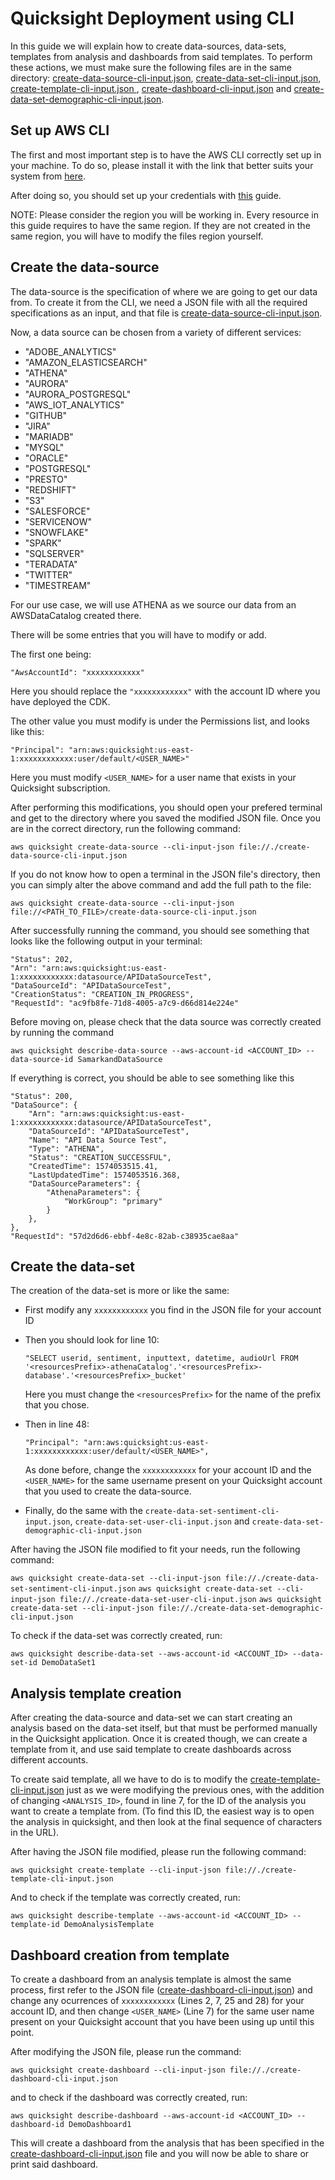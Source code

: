 # Quicksight Deployment using CLI

In this guide we will explain how to create data-sources, data-sets, templates from analysis and dashboards from said templates. To perform these actions, we must make sure the following files are in the same directory: [create-data-source-cli-input.json](./create-data-source-cli-input.json), [create-data-set-cli-input.json](./create-data-set-cli-input.json), [create-template-cli-input.json ](create-template-cli-input.json), [create-dashboard-cli-input.json](create-dashboard-cli-input.json) and [create-data-set-demographic-cli-input.json](create-data-set-demographic-cli-input.json).

## Set up AWS CLI

The first and most important step is to have the AWS CLI correctly set up in your machine. To do so, please install it with the link that better suits your system from [here](https://docs.aws.amazon.com/cli/latest/userguide/install-cliv2.html).

After doing so, you should set up your credentials with [this](https://docs.aws.amazon.com/cli/latest/userguide/cli-configure-quickstart.html) guide.

NOTE: Please consider the region you will be working in. Every resource in this guide requires to have the same region. If they are not created in the same region, you will have to modify the files region yourself.

## Create the data-source

The data-source is the specification of where we are going to get our data from. To create it from the CLI, we need a JSON file with all the required specifications as an input, and that file is [create-data-source-cli-input.json](./create-data-source-cli-input.json).

Now, a data source can be chosen from a variety of different services:

- "ADOBE_ANALYTICS"
- "AMAZON_ELASTICSEARCH"
- "ATHENA"
- "AURORA"
- "AURORA_POSTGRESQL"
- "AWS_IOT_ANALYTICS"
- "GITHUB"
- "JIRA"
- "MARIADB"
- "MYSQL"
- "ORACLE"
- "POSTGRESQL"
- "PRESTO"
- "REDSHIFT"
- "S3"
- "SALESFORCE"
- "SERVICENOW"
- "SNOWFLAKE"
- "SPARK"
- "SQLSERVER"
- "TERADATA"
- "TWITTER"
- "TIMESTREAM"

For our use case, we will use ATHENA as we source our data from an AWSDataCatalog created there.

There will be some entries that you will have to modify or add.

The first one being:

`"AwsAccountId": "xxxxxxxxxxxx"`

Here you should replace the `"xxxxxxxxxxxx"` with the account ID where you have deployed the CDK.

The other value you must modify is under the Permissions list, and looks like this:

`"Principal": "arn:aws:quicksight:us-east-1:xxxxxxxxxxxx:user/default/<USER_NAME>"`

Here you must modify `<USER_NAME>` for a user name that exists in your Quicksight subscription.

After performing this modifications, you should open your prefered terminal and get to the directory where you saved the modified JSON file. Once you are in the correct directory, run the following command:

`aws quicksight create-data-source --cli-input-json file://./create-data-source-cli-input.json`

If you do not know how to open a terminal in the JSON file's directory, then you can simply alter the above command and add the full path to the file:

`aws quicksight create-data-source --cli-input-json file://<PATH_TO_FILE>/create-data-source-cli-input.json`

After successfully running the command, you should see something that looks like the following output in your terminal:

    "Status": 202,
    "Arn": "arn:aws:quicksight:us-east-1:xxxxxxxxxxxx:datasource/APIDataSourceTest",
    "DataSourceId": "APIDataSourceTest",
    "CreationStatus": "CREATION_IN_PROGRESS",
    "RequestId": "ac9fb8fe-71d8-4005-a7c9-d66d814e224e"

Before moving on, please check that the data source was correctly created by running the command

`aws quicksight describe-data-source --aws-account-id <ACCOUNT_ID> --data-source-id SamarkandDataSource`

If everything is correct, you should be able to see something like this

    "Status": 200,
    "DataSource": {
        "Arn": "arn:aws:quicksight:us-east-1:xxxxxxxxxxxx:datasource/APIDataSourceTest",
        "DataSourceId": "APIDataSourceTest",
        "Name": "API Data Source Test",
        "Type": "ATHENA",
        "Status": "CREATION_SUCCESSFUL",
        "CreatedTime": 1574053515.41,
        "LastUpdatedTime": 1574053516.368,
        "DataSourceParameters": {
            "AthenaParameters": {
                "WorkGroup": "primary"
            }
        },
    },
    "RequestId": "57d2d6d6-ebbf-4e8c-82ab-c38935cae8aa"

## Create the data-set

The creation of the data-set is more or like the same:

- First modify any `xxxxxxxxxxxx` you find in the JSON file for your account ID
- Then you should look for line 10:

  `"SELECT userid, sentiment, inputtext, datetime, audioUrl FROM '<resourcesPrefix>-athenaCatalog'.'<resourcesPrefix>-database'.'<resourcesPrefix>_bucket'`

  Here you must change the `<resourcesPrefix>` for the name of the prefix that you chose.

- Then in line 48:

  `"Principal": "arn:aws:quicksight:us-east-1:xxxxxxxxxxxx:user/default/<USER_NAME>",`

  As done before, change the `xxxxxxxxxxxx` for your account ID and the `<USER_NAME>` for the same username present on your Quicksight account that you used to create the data-source.

- Finally, do the same with the `create-data-set-sentiment-cli-input.json`, `create-data-set-user-cli-input.json` and `create-data-set-demographic-cli-input.json`

After having the JSON file modified to fit your needs, run the following command:

`aws quicksight create-data-set --cli-input-json file://./create-data-set-sentiment-cli-input.json`
`aws quicksight create-data-set --cli-input-json file://./create-data-set-user-cli-input.json`
`aws quicksight create-data-set --cli-input-json file://./create-data-set-demographic-cli-input.json`

To check if the data-set was correctly created, run:

`aws quicksight describe-data-set --aws-account-id <ACCOUNT_ID> --data-set-id DemoDataSet1`

## Analysis template creation

After creating the data-source and data-set we can start creating an analysis based on the data-set itself, but that must be performed manually in the Quicksight application. Once it is created though, we can create a template from it, and use said template to create dashboards across different accounts.

To create said template, all we have to do is to modify the [create-template-cli-input.json](create-template-cli-input.json) just as we were modifying the previous ones, with the addition of changing `<ANALYSIS_ID>`, found in line 7, for the ID of the analysis you want to create a template from. (To find this ID, the easiest way is to open the analysis in quicksight, and then look at the final sequence of characters in the URL).

After having the JSON file modified, please run the following command:

`aws quicksight create-template --cli-input-json file://./create-template-cli-input.json`

And to check if the template was correctly created, run:

`aws quicksight describe-template --aws-account-id <ACCOUNT_ID> --template-id DemoAnalysisTemplate`

## Dashboard creation from template

To create a dashboard from an analysis template is almost the same process, first refer to the JSON file ([create-dashboard-cli-input.json](create-dashboard-cli-input.json)) and change any ocurrences of `xxxxxxxxxxxx` (Lines 2, 7, 25 and 28) for your account ID, and then change `<USER_NAME>` (Line 7) for the same user name present on your Quicksight account that you have been using up until this point.

After modifying the JSON file, please run the command:

`aws quicksight create-dashboard --cli-input-json file://./create-dashboard-cli-input.json`

and to check if the dashboard was correctly created, run:

`aws quicksight describe-dashboard --aws-account-id <ACCOUNT_ID> --dashboard-id DemoDashboard1`

This will create a dashboard from the analysis that has been specified in the [create-dashboard-cli-input.json](create-dashboard-cli-input.json) file and you will now be able to share or print said dashboard.
